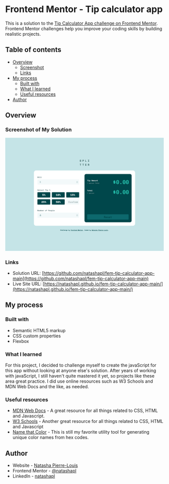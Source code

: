 # Frontend Mentor - Tip calculator app

This is a solution to the [Tip Calculator App challenge on Frontend Mentor](https://www.frontendmentor.io/challenges/tip-calculator-app-ugJNGbJUX). Frontend Mentor challenges help you improve your coding skills by building realistic projects. 

## Table of contents

- [Overview](#overview)
  - [Screenshot](#screenshot)
  - [Links](#links)
- [My process](#my-process)
  - [Built with](#built-with)
  - [What I learned](#what-i-learned)
  - [Useful resources](#useful-resources)
- [Author](#author)

## Overview

### Screenshot of My Solution

![](./screenshot.png)

### Links

- Solution URL: [https://github.com/natashapl/fem-tip-calculator-app-main](https://github.com/natashapl/fem-tip-calculator-app-main)
- Live Site URL: [https://natashapl.github.io/fem-tip-calculator-app-main/](https://natashapl.github.io/fem-tip-calculator-app-main/)

## My process

### Built with

- Semantic HTML5 markup
- CSS custom properties
- Flexbox

### What I learned

For this project, I decided to challenge myself to create the javaScript for this app without looking at anyone else's solution. After years of working with javaScript, I still haven't quite mastered it yet, so projects like these area great practice. I did use online resources such as W3 Schools and MDN Web Docs and the like, as needed.

### Useful resources

- [MDN Web Docs](https://developer.mozilla.org/) - A great resource for all things related to CSS, HTML and Javascript.
- [W3 Schools](https://www.w3schools.com/) - Another great resource for all things related to CSS, HTML and Javascript
- [Name that Color](https://chir.ag/projects/name-that-color/) - This is still my favorite utility tool for generating unique color names from hex codes.

## Author

- Website - [Natasha Pierre-Louis](https://www.natashasfolio.com)
- Frontend Mentor - [@natashapl](https://www.frontendmentor.io/profile/natashapl)
- LinkedIn - [natashapl](https://www.linkedin.com/in/natashapl/)